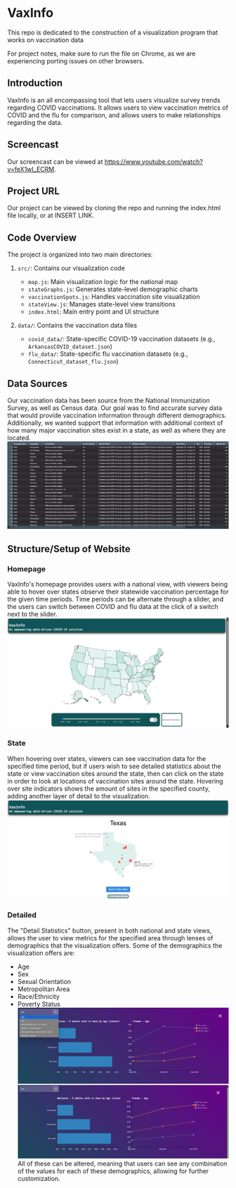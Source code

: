 # VaxInfo
This repo is dedicated to the construction of a visualization program that works on vaccination data

For project notes, make sure to run the file on Chrome, as we are experiencing porting issues on other browsers.

## Introduction
VaxInfo is an all encompassing tool that lets users visualize survey trends regarding COVID vaccinations.
It allows users to view vaccination metrics of COVID and the flu for comparison, and allows users to make relationships
regarding the data. 

## Screencast
Our screencast can be viewed at https://www.youtube.com/watch?v=feX1wI_ECRM. 

## Project URL
Our project can be viewed by cloning the repo and running the index.html file locally, or at INSERT LINK.

## Code Overview
The project is organized into two main directories:
1. `src/`: Contains our visualization code
   - `map.js`: Main visualization logic for the national map
   - `stateGraphs.js`: Generates state-level demographic charts
   - `vaccinationSpots.js`: Handles vaccination site visualization
   - `stateView.js`: Manages state-level view transitions
   - `index.html`: Main entry point and UI structure

2. `data/`: Contains the vaccination data files
   - `covid_data/`: State-specific COVID-19 vaccination datasets (e.g., `ArkansasCOVID_dataset.json`)
   - `flu_data/`: State-specific flu vaccination datasets (e.g., `Connecticut_dataset_flu.json`)


## Data Sources
Our vaccination data has been source from the National Immunization Survey, as well as Census data. Our goal was to find 
accurate survey data that would provide vaccination information through different demographics. Additionally, we wanted 
support that information with additional context of how many major vaccination sites exist in a state, as well as where 
they are located.
![img_4.png](img_4.png)
## Structure/Setup of Website
### Homepage
VaxInfo's homepage provides users with a national view, with viewers being able to hover over states observe their statewide
vaccination percentage for the given time periods. Time periods can be alternate through a slider, and the users can switch 
between COVID and flu data at the click of a switch next to the slider.
![img.png](img.png)
### State
When hovering over states, viewers can see vaccination data for the specified time period, but if users wish to see detailed
statistics about the state or view vaccination sites around the state, then can click on the state in order to look at locations 
of vaccination sites around the state. Hovering over site indicators shows the amount of sites in the specified county, adding 
another layer of detail to the visualization.
![img_1.png](img_1.png)
### Detailed
The "Detail Statistics" button, present in both national and state views, allows the user to view metrics for the specified
area through lenses of demographics that the visualization offers. Some of the demographics the visualization offers are:
* Age
* Sex
* Sexual Orientation
* Metropolitan Area
* Race/Ethnicity
* Poverty Status
![img_2.png](img_2.png)
![img_3.png](img_3.png)
All of these can be altered, meaning that users can see any combination of the values for each of these demographics, 
allowing for further customization.